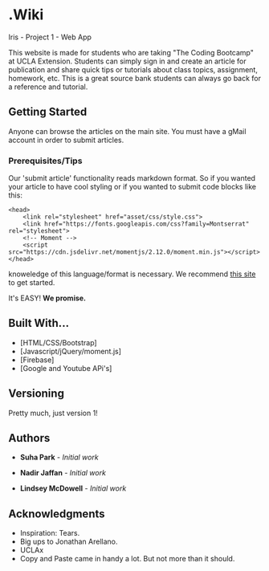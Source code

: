 # .Wiki
Iris - Project 1 - Web App


This website is made for students who are taking "The Coding Bootcamp" at UCLA Extension. 
Students can simply sign in and create an article for publication and share quick tips or tutorials about class topics, assignment, homework, etc. 
This is a great source bank students can always go back for a reference and tutorial. 


## Getting Started

Anyone can browse the articles on the main site. You must have a gMail account in order to submit articles.

### Prerequisites/Tips

Our 'submit article' functionality reads markdown format. So if you wanted your article to have cool styling or if you wanted to submit code blocks like this:

```
<head>
    <link rel="stylesheet" href="asset/css/style.css">
    <link href="https://fonts.googleapis.com/css?family=Montserrat" rel="stylesheet">
    <!-- Moment -->
    <script src="https://cdn.jsdelivr.net/momentjs/2.12.0/moment.min.js"></script>
</head>
```

knoweledge of this language/format is necessary. We recommend [this site ](https://github.com/adam-p/markdown-here/wiki/Markdown-Cheatsheet) to get started.

It's EASY! **We promise.** 

## Built With...

* [HTML/CSS/Bootstrap]
* [Javascript/jQuery/moment.js]
* [Firebase]
* [Google and Youtube APi's]


## Versioning

Pretty much, just version 1!

## Authors

* **Suha Park** - *Initial work* 

* **Nadir Jaffan** - *Initial work* 

* **Lindsey McDowell** - *Initial work* 


## Acknowledgments

* Inspiration: Tears.
* Big ups to Jonathan Arellano.
* UCLAx
* Copy and Paste came in handy a lot. But not more than it should.